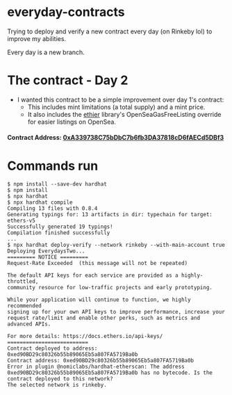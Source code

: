# everyday-contracts
Trying to deploy and verify a new contract every day (on Rinkeby lol) to improve my abilities.

Every day is a new branch.

# The contract - Day 2
- I wanted this contract to be a simple improvement over day 1's contract:
	- This includes mint limitations (a total supply) and a mint price.
	- It also includes the [ethier](https://github.com/divergencetech/ethier) library's OpenSeaGasFreeListing override for easier listings on OpenSea.

#### Contract Address: [0xA339738C75bDbC7b6fb3DA37818cD6fAECd5DBf3](https://rinkeby.etherscan.io/address/0xA339738C75bDbC7b6fb3DA37818cD6fAECd5DBf3)
# Commands run
```
$ npm install --save-dev hardhat
$ npm install
$ npx hardhat
$ npx hardhat compile
Compiling 13 files with 0.8.4
Generating typings for: 13 artifacts in dir: typechain for target: ethers-v5
Successfully generated 19 typings!
Compilation finished successfully
...
$ npx hardhat deploy-verify --network rinkeby --with-main-account true
Deploying EverydaysTwo...
========= NOTICE =========
Request-Rate Exceeded  (this message will not be repeated)

The default API keys for each service are provided as a highly-throttled,
community resource for low-traffic projects and early prototyping.

While your application will continue to function, we highly recommended
signing up for your own API keys to improve performance, increase your
request rate/limit and enable other perks, such as metrics and advanced APIs.

For more details: https://docs.ethers.io/api-keys/
==========================
Contract deployed to address: 0xed90BD29c80326b55b89065Eb5a807FA5719Ba0b
Contract address: 0xed90BD29c80326b55b89065Eb5a807FA5719Ba0b
Error in plugin @nomiclabs/hardhat-etherscan: The address 0xed90BD29c80326b55b89065Eb5a807FA5719Ba0b has no bytecode. Is the contract deployed to this network?
The selected network is rinkeby.
```

